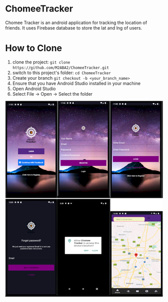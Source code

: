 # ChomeeTracker

Chomee Tracker is an android application for tracking the location of friends.
It uses Firebase database to store the lat and lng of users. 

# How to Clone
1. clone the project: `git clone https://github.com/M2ABA2/ChomeeTracker.git`
2. switch to this project's folder: `cd ChomeeTracker` 
3. Create your branch `git checkout -b <your_branch_name>`
4. Ensure that you have Android Studio installed in your machine 
5. Open Android Studio
6. Select File -> Open -> Select the folder

![](images/app.png)
![](images/app2.png)
